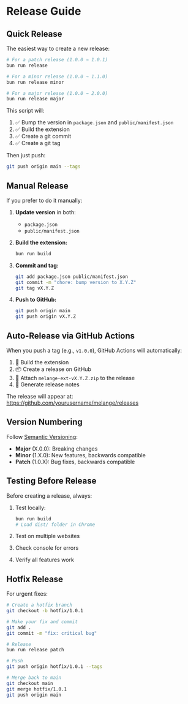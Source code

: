 # Release Guide

## Quick Release

The easiest way to create a new release:

```bash
# For a patch release (1.0.0 → 1.0.1)
bun run release

# For a minor release (1.0.0 → 1.1.0)
bun run release minor

# For a major release (1.0.0 → 2.0.0)
bun run release major
```

This script will:
1. ✅ Bump the version in `package.json` and `public/manifest.json`
2. ✅ Build the extension
3. ✅ Create a git commit
4. ✅ Create a git tag

Then just push:
```bash
git push origin main --tags
```

## Manual Release

If you prefer to do it manually:

1. **Update version** in both:
   - `package.json`
   - `public/manifest.json`

2. **Build the extension:**
   ```bash
   bun run build
   ```

3. **Commit and tag:**
   ```bash
   git add package.json public/manifest.json
   git commit -m "chore: bump version to X.Y.Z"
   git tag vX.Y.Z
   ```

4. **Push to GitHub:**
   ```bash
   git push origin main
   git push origin vX.Y.Z
   ```

## Auto-Release via GitHub Actions

When you push a tag (e.g., `v1.0.0`), GitHub Actions will automatically:

1. 🔨 Build the extension
2. 📦 Create a release on GitHub
3. 📎 Attach `melange-ext-vX.Y.Z.zip` to the release
4. 📝 Generate release notes

The release will appear at: https://github.com/yourusername/melange/releases

## Version Numbering

Follow [Semantic Versioning](https://semver.org/):

- **Major** (X.0.0): Breaking changes
- **Minor** (1.X.0): New features, backwards compatible
- **Patch** (1.0.X): Bug fixes, backwards compatible

## Testing Before Release

Before creating a release, always:

1. Test locally:
   ```bash
   bun run build
   # Load dist/ folder in Chrome
   ```

2. Test on multiple websites
3. Check console for errors
4. Verify all features work

## Hotfix Release

For urgent fixes:

```bash
# Create a hotfix branch
git checkout -b hotfix/1.0.1

# Make your fix and commit
git add .
git commit -m "fix: critical bug"

# Release
bun run release patch

# Push
git push origin hotfix/1.0.1 --tags

# Merge back to main
git checkout main
git merge hotfix/1.0.1
git push origin main
```


